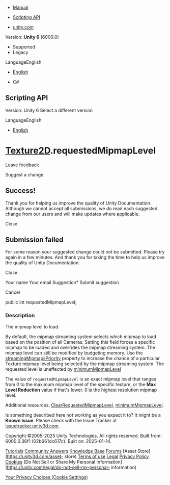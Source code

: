 [ ]()

  * [Manual](../Manual/index.html)
  * [Scripting API](../ScriptReference/index.html)

  * [unity.com](https://unity.com/)

Version: **Unity 6** (6000.0)

  * Supported
  * Legacy

LanguageEnglish

  * [English]()

  * C#

[ ](https://docs.unity3d.com)

## Scripting API

Version: Unity 6 Select a different version

LanguageEnglish

  * [English]()

#  [Texture2D](Texture2D.html).requestedMipmapLevel

Leave feedback

Suggest a change

## Success!

Thank you for helping us improve the quality of Unity Documentation. Although
we cannot accept all submissions, we do read each suggested change from our
users and will make updates where applicable.

Close

## Submission failed

For some reason your suggested change could not be submitted. Please <a>try
again</a> in a few minutes. And thank you for taking the time to help us
improve the quality of Unity Documentation.

Close

Your name Your email Suggestion* Submit suggestion

Cancel

[ ]()

public int requestedMipmapLevel;

### Description

The mipmap level to load.

By default, the mipmap streaming system selects which mipmap to load based on
the position of all Cameras. Setting this field forces a specific mipmap to be
loaded and overrides the mipmap streaming system. The mipmap level can still
be modified by budgeting memory. Use the
[streamingMipmapsPriority](Texture2D-streamingMipmapsPriority.html) property
to increase the chance of a particular Texture mipmap level being selected by
the mipmap streaming system. The requested level is unaffected by
[minimumMipmapLevel](Texture2D-minimumMipmapLevel.html)  
  
The value of `requestedMipmapLevel` is an exact mipmap level that ranges from
0 to the maximum mipmap level of the specific texture, or the **Max Level
Reduction** value if that's lower. 0 is the highest resolution mipmap level.  
  
Additional resources:
[ClearRequestedMipmapLevel](Texture2D.ClearRequestedMipmapLevel.html),
[minimumMipmapLevel](Texture2D-minimumMipmapLevel.html).

Is something described here not working as you expect it to? It might be a
**Known Issue**. Please check with the Issue Tracker at
[issuetracker.unity3d.com](https://issuetracker.unity3d.com).

Copyright ©2005-2025 Unity Technologies. All rights reserved. Built from:
6000.0.36f1 (02b661dc617c). Built on: 2025-01-14.

[Tutorials](https://unity3d.com/learn) [Community
Answers](https://answers.unity3d.com) [Knowledge
Base](https://support.unity3d.com/hc/en-us)
[Forums](https://forum.unity3d.com) [Asset Store](https://unity3d.com/asset-
store) [Terms of use](https://docs.unity3d.com/Manual/TermsOfUse.html)
[Legal](https://unity.com/legal) [Privacy
Policy](https://unity.com/legal/privacy-policy)
[Cookies](https://unity.com/legal/cookie-policy) [Do Not Sell or Share My
Personal Information](https://unity.com/legal/do-not-sell-my-personal-
information)

[Your Privacy Choices (Cookie Settings)](javascript:void\(0\);)

